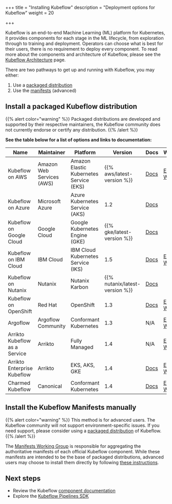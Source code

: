 +++
title = "Installing Kubeflow"
description = "Deployment options for Kubeflow"
weight = 20

+++

Kubeflow is an end-to-end Machine Learning (ML) platform for Kubernetes, it provides components for each stage in the ML lifecycle, from exploration through to training and deployment.
Operators can choose what is best for their users, there is no requirement to deploy every component.
To read more about the components and architecture of Kubeflow, please see the <a href="/docs/started/architecture/">Kubeflow Architecture</a> page.

There are two pathways to get up and running with Kubeflow, you may either:
1. Use a [packaged distribution](#packaged-distributions)
1. Use the [manifests](#manifests) (advanced)

<a id="packaged-distributions"></a>
## Install a packaged Kubeflow distribution

{{% alert color="warning" %}}
Packaged distributions are developed and supported by their respective maintainers, the Kubeflow community does not currently endorse or certify any distribution.
{{% /alert %}}

<b>See the table below for a list of options and links to documentation:</b>

<div class="table-responsive">
  <table class="table table-bordered">
    <thead class="thead-light">
      <tr>
        <th>Name</th>
        <th>Maintainer</th>
        <th>Platform</th>
        <th>Version</th>
        <th>Docs</th>
        <th>Website</th>
      </tr>
    </thead>
    <tbody>
      <tr>
        <td>Kubeflow on AWS</td>
        <td>Amazon Web Services (AWS)</td>
        <td>Amazon Elastic Kubernetes Service (EKS)</td>
        <td>{{% aws/latest-version %}}</td>
        <td><a href="/docs/distributions/aws/">Docs</a></td>
        <td><a href="https://awslabs.github.io/kubeflow-manifests">External Website</a></td>
      </tr>
      <tr>
        <td>Kubeflow on Azure</td>
        <td>Microsoft Azure</td>
        <td>Azure Kubernetes Service (AKS)</td>
        <td>1.2</td>
        <td><a href="/docs/distributions/azure/">Docs</a></td>
        <td></td>
      </tr>
      <tr>
        <td>Kubeflow on Google Cloud</td>
        <td>Google Cloud</td>
        <td>Google Kubernetes Engine (GKE)</td>
        <td>{{% gke/latest-version %}}</td>
        <td><a href="/docs/distributions/gke/">Docs</a></td>
        <td></td>
      </tr>
      <tr>
        <td>Kubeflow on IBM Cloud</td>
        <td>IBM Cloud</td>
        <td>IBM Cloud Kubernetes Service (IKS) </td>
        <td>1.5</td>
        <td><a href="/docs/distributions/ibm/">Docs</a></td>
        <td><a href="https://github.com/IBM/manifests/tree/v1.5-branch">External Website</a></td>
      </tr>
      <tr>
        <td>Kubeflow on Nutanix</td>
        <td>Nutanix</td>
        <td>Nutanix Karbon</td>
        <td>{{% nutanix/latest-version %}}</td>
        <td><a href="/docs/distributions/nutanix/">Docs</a></td>
        <td></td>
      </tr>
      <tr>
        <td>Kubeflow on OpenShift</td>
        <td>Red Hat</td>
        <td>OpenShift</td>
        <td>1.3</td>
        <td><a href="/docs/distributions/openshift/">Docs</a></td>
        <td><a href="https://opendatahub.io/docs/kubeflow.html">External Website</a></td>
      </tr>
      <tr>
        <td>Argoflow</td>
        <td>Argoflow Community</td>
        <td>Conformant Kubernetes</td>
        <td>1.3</td>
        <td>N/A</td>
        <td><a href="https://github.com/argoflow/argoflow">External Website</a></td>
      </tr>
      <tr>
        <td>Arrikto Kubeflow as a Service</td>
        <td>Arrikto</td>
        <td>Fully Managed</td>
        <td>1.4</td>
        <td>N/A</td>
        <td><a href="http://kubeflow.arrikto.com/">External Website</a></td>
      </tr>
      <tr>
        <td>Arrikto Enterprise Kubeflow</td>
        <td>Arrikto</td>
        <td>EKS,
            AKS,
            GKE
        </td>
        <td>1.4</td>
        <td>
          <a href="/docs/distributions/ekf/">Docs</a>
        </td>
        <td>
          <a href="https://www.arrikto.com/enterprise-kubeflow/">External Website</a>
        </td>
      </tr>
      <tr>
        <td>Charmed Kubeflow</td>
        <td>Canonical</td>
        <td>Conformant Kubernetes</td>
        <td>1.4</td>
        <td><a href="/docs/distributions/charmed/">Docs</a></td>
        <td><a href="https://charmed-kubeflow.io/docs/quickstart">External Website</a></td>
      </tr>
    </tbody>
  </table>
</div>

<a id="manifests"></a>
## Install the Kubeflow Manifests manually

{{% alert color="warning" %}}
This method is for advanced users. The Kubeflow community will not support environment-specific issues. If you need support, please consider using a [packaged distribution](#packaged-distributions) of Kubeflow.
{{% /alert %}}

The <a href="https://github.com/kubeflow/community/tree/master/wg-manifests">Manifests Working Group</a> is responsible for aggregating the authoritative manifests of each official Kubeflow component.
While these manifests are intended to be the base of packaged distributions, advanced users may choose to install them directly by following <a href="https://github.com/kubeflow/manifests#installation">these instructions</a>.

<a id="next-steps"></a>
## Next steps

* Review the Kubeflow <a href="/docs/components/">component documentation</a>
* Explore the <a href="/docs/components/pipelines/sdk/">Kubeflow Pipelines SDK</a>
